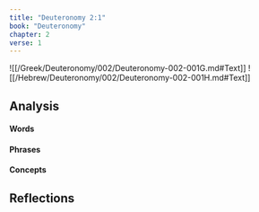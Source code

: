 ```yaml
---
title: "Deuteronomy 2:1"
book: "Deuteronomy"
chapter: 2
verse: 1
---
```

![[/Greek/Deuteronomy/002/Deuteronomy-002-001G.md#Text]]
![[/Hebrew/Deuteronomy/002/Deuteronomy-002-001H.md#Text]]

## Analysis

#### Words

#### Phrases

#### Concepts

## Reflections
